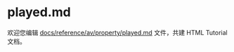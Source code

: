 played.md
===

欢迎您编辑 <a target="__blank" href="https://github.com/jaywcjlove/html-tutorial/blob/main/docs/reference/av/property/played.md">docs/reference/av/property/played.md</a> 文件，共建 HTML Tutorial 文档。